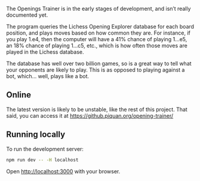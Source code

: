 The Openings Trainer is in the early stages of development, and isn’t really documented yet.

The program queries the Lichess Opening Explorer database for each board position, and plays moves based on how common they are.  For instance, if you play 1.e4, then the computer will have a 41% chance of playing 1...e5, an 18% chance of playing 1...c5, etc., which is how often those moves are played in the Lichess database.

The database has well over two billion games, so is a great way to tell what your opponents are likely to play.  This is as opposed to playing against a bot, which… well, plays like a bot.

## Online

The latest version is likely to be unstable, like the rest of this
project.  That said, you can access it at
https://github.piquan.org/opening-trainer/

## Running locally

To run the development server:

```bash
npm run dev -- -H localhost
```

Open [http://localhost:3000](http://localhost:3000) with your browser.
